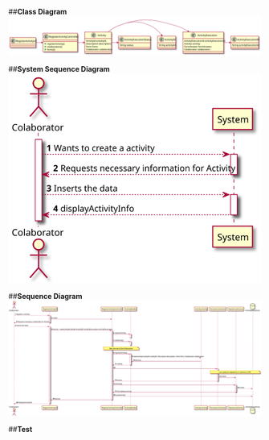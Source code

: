 
##**Class Diagram**
![RegisterActivity_CD.svg](RegisterActivity_CD.svg)

##**System Sequence Diagram**   
![RegisterActivity_SSD.svg](RegisterActivity_SSD.svg)

##**Sequence Diagram**
![RegisterActivity_SD.svg](RegisterActivity_SD.svg)

##**Test**

```java


```
